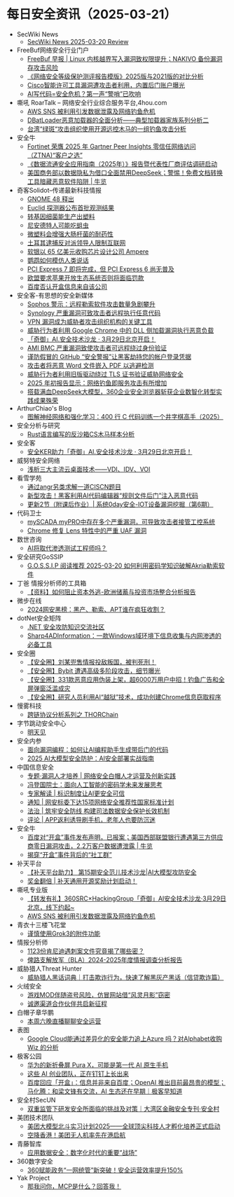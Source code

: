 # 每日安全资讯（2025-03-21）

- SecWiki News
  - [SecWiki News 2025-03-20 Review](http://www.sec-wiki.com/?2025-03-20)
- FreeBuf网络安全行业门户
  - [FreeBuf 早报 | Linux 内核越界写入漏洞致权限提升；NAKIVO 备份漏洞存攻击风险](https://www.freebuf.com/news/425211.html)
  - [《网络安全等级保护测评报告模版》2025版与2021版的对比分析](https://www.freebuf.com/articles/network/425190.html)
  - [Cisco智能许可工具漏洞遭攻击者利用，内置后门账户曝光](https://www.freebuf.com/vuls/425266.html)
  - [AI写代码=安全危机？第一声“警哨”已吹响](https://www.freebuf.com/articles/es/425151.html)
- 嘶吼 RoarTalk – 网络安全行业综合服务平台,4hou.com
  - [AWS SNS 被利用引发数据泄露及网络钓鱼危机](https://www.4hou.com/posts/330A)
  - [DBatLoader恶意加载器的全面分析——典型加载器家族系列分析二](https://www.4hou.com/posts/mknR)
  - [台湾“绿斑“攻击组织使用开源远控木马的一组钓鱼攻击分析](https://www.4hou.com/posts/l0Vj)
- 安全牛
  - [Fortinet 荣膺 2025 年 Gartner Peer Insights 零信任网络访问（ZTNA)“客户之选”](https://www.aqniu.com/vendor/108698.html)
  - [《数据流通安全应用指南（2025年）》报告暨代表性厂商评估调研启动](https://www.aqniu.com/homenews/108691.html)
  - [美国商务部以数据隐私为借口全面禁用DeepSeek；警惕！免费文档转换工具暗藏恶意软件陷阱 | 牛览](https://www.aqniu.com/homenews/108692.html)
- 奇客Solidot–传递最新科技情报
  - [GNOME 48 释出](https://www.solidot.org/story?sid=80841)
  - [Euclid 探测器公布首批观测结果](https://www.solidot.org/story?sid=80840)
  - [转基因细菌能生产出塑料](https://www.solidot.org/story?sid=80839)
  - [尼安德特人可能吃蛆虫](https://www.solidot.org/story?sid=80838)
  - [微塑料会增强大肠杆菌的耐药性](https://www.solidot.org/story?sid=80837)
  - [土耳其逮捕反对派领导人限制互联网](https://www.solidot.org/story?sid=80836)
  - [软银以 65 亿美元收购芯片设计公司 Ampere](https://www.solidot.org/story?sid=80835)
  - [鹦鹉如何模仿人类说话](https://www.solidot.org/story?sid=80834)
  - [PCI Express 7 即将完成，但 PCI Express 6 尚无普及](https://www.solidot.org/story?sid=80833)
  - [欧盟要求苹果开放生态系统否则将面临罚款](https://www.solidot.org/story?sid=80832)
  - [百度否认开盒信息来自该公司](https://www.solidot.org/story?sid=80831)
- 安全客-有思想的安全新媒体
  - [Sophos 警示：远程勒索软件攻击数量急剧攀升](https://www.anquanke.com/post/id/305234)
  - [Synology 严重漏洞可致攻击者远程执行任意代码](https://www.anquanke.com/post/id/305232)
  - [VPN 漏洞成为威胁者攻击组织机构的关键工具](https://www.anquanke.com/post/id/305228)
  - [威胁行为者利用 Google Chrome 中的 DLL 侧加载漏洞执行恶意负载](https://www.anquanke.com/post/id/305223)
  - [「奇御」AI.安全技术沙龙 · 3月29日北京开启！](https://www.anquanke.com/post/id/305187)
  - [AMI BMC 严重漏洞致使攻击者可远程绕过身份验证](https://www.anquanke.com/post/id/305220)
  - [谨防假冒的 GitHub “安全警报”让黑客劫持您的帐户登录凭据](https://www.anquanke.com/post/id/305218)
  - [攻击者将恶意 Word 文件嵌入 PDF 以逃避检测](https://www.anquanke.com/post/id/305216)
  - [威胁行为者利用旧版驱动绕过 TLS 证书验证威胁网络安全](https://www.anquanke.com/post/id/305213)
  - [2025 年初报告显示：网络钓鱼即服务攻击有所增加](https://www.anquanke.com/post/id/305210)
  - [搭载满血DeepSeek大模型，360企业安全浏览器斩获企业数智化转型实践成果殊荣](https://www.anquanke.com/post/id/305188)
- ArthurChiao's Blog
  - [图解神经网络和强化学习：400 行 C 代码训练一个井字棋高手（2025）](https://arthurchiao.github.io/blog/reinforcement-learning-400-lines-of-c-code-zh/)
- 安全分析与研究
  - [Rust语言编写的反沙箱CS木马样本分析](https://mp.weixin.qq.com/s?__biz=MzA4ODEyODA3MQ==&mid=2247491177&idx=1&sn=2f65d119d68510aab45af9de33f1d3ac&chksm=902fb141a7583857b2974fb42f14a9a53b16bedba74b431bc4038aeccd23ad1f2ea36b6c92a3&scene=58&subscene=0#rd)
- 安全客
  - [安全KER助力「奇御」AI.安全技术沙龙 · 3月29日北京开启！](https://mp.weixin.qq.com/s?__biz=MzA5ODA0NDE2MA==&mid=2649788206&idx=1&sn=3ab3d96e20344c9874ab76f01ec528da&chksm=8893bf41bfe43657ed8f2395050a316d18d0e244546a9c85f1fc1acfc928ecfcec8964d467d2&scene=58&subscene=0#rd)
- 威努特安全网络
  - [浅析三大主流云桌面技术——VDI、IDV、VOI](https://mp.weixin.qq.com/s?__biz=MzAwNTgyODU3NQ==&mid=2651131795&idx=1&sn=0a5fd0768e83778e7c7c15c36197ee55&chksm=80e71523b7909c35c4f1817deee3367e8804b42ba96d6aa7c6b46dec536f18811a3a3e2246e9&scene=58&subscene=0#rd)
- 看雪学苑
  - [通过angr另类求解一道CISCN题目](https://mp.weixin.qq.com/s?__biz=MjM5NTc2MDYxMw==&mid=2458590963&idx=1&sn=999f1fc4c3b2da129c7e02f428a10f27&chksm=b18c2e7986fba76f287954d423bfaa69e7658c59f4067f451a8f397db41a561fd0b0f8dadff6&scene=58&subscene=0#rd)
  - [新型攻击！黑客利用AI代码编辑器“规则文件后门”注入恶意代码](https://mp.weixin.qq.com/s?__biz=MjM5NTc2MDYxMw==&mid=2458590963&idx=2&sn=1c5a46d7880a9d4e02af4fca249bba38&chksm=b18c2e7986fba76f68bedff23a4a34f88337a24926de7a78d05485c822c232c89a414d9a9c05&scene=58&subscene=0#rd)
  - [更新2节（附课后作业）| 系统0day安全-IOT设备漏洞挖掘（第6期）](https://mp.weixin.qq.com/s?__biz=MjM5NTc2MDYxMw==&mid=2458590963&idx=3&sn=3bd3151438c0f5b55d478fb9b092ab44&chksm=b18c2e7986fba76f0a4cf349800bbae5940e35ed0b05eb2822f0c3991f6574203d4d9cb178cb&scene=58&subscene=0#rd)
- 代码卫士
  - [mySCADA myPRO中存在多个严重漏洞，可导致攻击者接管工控系统](https://mp.weixin.qq.com/s?__biz=MzI2NTg4OTc5Nw==&mid=2247522548&idx=1&sn=665e87c79bcffb3144bfddbfa30f4941&chksm=ea94a99edde320886f01c758120a332a410814be0670c5949a7a78a617537558f68748989bb1&scene=58&subscene=0#rd)
  - [Chrome 修复 Lens 特性中的严重 UAF 漏洞](https://mp.weixin.qq.com/s?__biz=MzI2NTg4OTc5Nw==&mid=2247522548&idx=2&sn=0cc9b1e732d2a5c231ebd3f08b1198d4&chksm=ea94a99edde3208849ca7ab6d940870bda4fe6411d5141b128f4065c88085d0a6292aa744dd0&scene=58&subscene=0#rd)
- 数世咨询
  - [AI将取代渗透测试工程师吗？](https://mp.weixin.qq.com/s?__biz=MzkxNzA3MTgyNg==&mid=2247538193&idx=1&sn=91dd8989a9b57e6ca1c804e8dd00538b&chksm=c14424acf633adba56a64ee091da228347352abcf60a8dcc307738c500e8273a7c17c191e23e&scene=58&subscene=0#rd)
- 安全研究GoSSIP
  - [G.O.S.S.I.P 阅读推荐 2025-03-20 如何利用密码学知识破解Akria勒索软件](https://mp.weixin.qq.com/s?__biz=Mzg5ODUxMzg0Ng==&mid=2247499923&idx=1&sn=1a0e988c6059dd336107787ac1456971&chksm=c063ee4af714675c6f9296b13c180e766ebbe3f2c54ad756842b5a96046c31ccdc4fe4b38efe&scene=58&subscene=0#rd)
- 丁爸 情报分析师的工具箱
  - [【资料】如何阻止资本外逃-欧洲储蓄与投资市场整合分析报告](https://mp.weixin.qq.com/s?__biz=MzI2MTE0NTE3Mw==&mid=2651149483&idx=1&sn=d555db93918750ca496702aa168e9306&chksm=f1af2391c6d8aa872ae67bcba31cc0bcae3fcc6476a13a0a2212ee02a3ec90e410d9f4f1aed7&scene=58&subscene=0#rd)
- 微步在线
  - [2024网安黑榜：黑产、勒索、APT谁在疯狂收割？](https://mp.weixin.qq.com/s?__biz=MzI5NjA0NjI5MQ==&mid=2650183396&idx=1&sn=80c6f2f8d977c53ab5de86ded1bd4e0e&chksm=f4486d58c33fe44e10a0831628f359697498f98849d8899cb58df752de526fbf0a92fa9b07c5&scene=58&subscene=0#rd)
- dotNet安全矩阵
  - [.NET 安全攻防知识交流社区](https://mp.weixin.qq.com/s?__biz=MzUyOTc3NTQ5MA==&mid=2247499218&idx=2&sn=4a046b579a3dadce276d2255b5640017&chksm=fa59533fcd2eda2922d4be6ecfcec07a6d804e543a830ea5539da1d95ced56975c4d5860a59b&scene=58&subscene=0#rd)
  - [Sharp4ADInformation：一款Windows域环境下信息收集与内网渗透的必备工具](https://mp.weixin.qq.com/s?__biz=MzUyOTc3NTQ5MA==&mid=2247499218&idx=3&sn=d9ec4df7c8d193d78dee8d4351f5a926&chksm=fa59533fcd2eda297dc166bb735d7d255b2a285bba4ff484b037133a74ac485d32a4cab5d6ed&scene=58&subscene=0#rd)
- 安全圈
  - [【安全圈】刘某兜售情报投敌叛国，被判死刑！](https://mp.weixin.qq.com/s?__biz=MzIzMzE4NDU1OQ==&mid=2652068593&idx=1&sn=aaf6f2ceaed43790b0304ac0235a5c3b&chksm=f36e76b1c419ffa7b26cc7422df5bd8d81e8cd9d2b6d8485c41b4b0a14d56ba3b89351abf246&scene=58&subscene=0#rd)
  - [【安全圈】Bybit 遭遇高级多阶段攻击，细节曝光](https://mp.weixin.qq.com/s?__biz=MzIzMzE4NDU1OQ==&mid=2652068593&idx=2&sn=2ce70035ee84152ff35adc4438f23333&chksm=f36e76b1c419ffa7a6cb444b0062789b05752898a9c5328ba34d8932ea798ff72eb025f3f188&scene=58&subscene=0#rd)
  - [【安全圈】331款恶意应用伪装上架，超6000万用户中招！钓鱼广告和全屏弹窗泛滥成灾](https://mp.weixin.qq.com/s?__biz=MzIzMzE4NDU1OQ==&mid=2652068593&idx=3&sn=d3c16373e4206895a95cc6421e753bf6&chksm=f36e76b1c419ffa7af7637de53efb8c83b33af3fd3bc13b6296db5d06ed3334a758209da044e&scene=58&subscene=0#rd)
  - [【安全圈】研究人员利用AI“越狱”技术，成功创建Chrome信息窃取程序](https://mp.weixin.qq.com/s?__biz=MzIzMzE4NDU1OQ==&mid=2652068593&idx=4&sn=fe95da9f9d818a8023d7cb0c1ad3927b&chksm=f36e76b1c419ffa73ff567fc0873c808eae60261392db18bb92a1bc4183e58749c9c97cf6d94&scene=58&subscene=0#rd)
- 慢雾科技
  - [跨链协议分析系列之 THORChain](https://mp.weixin.qq.com/s?__biz=MzU4ODQ3NTM2OA==&mid=2247501555&idx=1&sn=106c9dc40ebc2a07ea0f294eb6220667&chksm=fddeb874caa93162ca3d6d33c840374a344cf56d022dcd7eaacff66ac77358d54e5e1446ef7b&scene=58&subscene=0#rd)
- 字节跳动安全中心
  - [明天见](https://mp.weixin.qq.com/s?__biz=MzUzMzcyMDYzMw==&mid=2247494618&idx=1&sn=376492d0aa79be948e0f3d035687ab49&chksm=fa9d108ccdea999af75b1be9134e278f6a95ca78eaa41cfb91cdceaf833545375fc639f594c6&scene=58&subscene=0#rd)
- 安全内参
  - [面向漏洞编程：如何让AI编程助手生成带后门的代码](https://mp.weixin.qq.com/s?__biz=MzI4NDY2MDMwMw==&mid=2247514023&idx=1&sn=381518eb509e476f3685c6908382a09a&chksm=ebfaf087dc8d7991b71a2196a788febe30c7e0370632a1f53eebc61ca677b5d55e0b4881a499&scene=58&subscene=0#rd)
  - [2025 AI大模型安全防护：AI安全部署实战指南](https://mp.weixin.qq.com/s?__biz=MzI4NDY2MDMwMw==&mid=2247514023&idx=2&sn=57198f9f72d0d1e35fdbe973dff3bf18&chksm=ebfaf087dc8d79912a76e1892deecdc141d9cc001f361edf86299715c405a4b6f27820d6db5f&scene=58&subscene=0#rd)
- 中国信息安全
  - [专题·漏洞人才培养 | 网络安全白帽人才运营及创新实践](https://mp.weixin.qq.com/s?__biz=MzA5MzE5MDAzOA==&mid=2664238728&idx=1&sn=0b728fdb715ef29b39d89d6712305e7e&chksm=8b580c71bc2f8567ac9a9e82b8fcf398abb55ee2f9d8fdacc06103e40b09f84c5154e41e8bc1&scene=58&subscene=0#rd)
  - [冯登国院士：面向人工智能的密码学未来发展思考](https://mp.weixin.qq.com/s?__biz=MzA5MzE5MDAzOA==&mid=2664238728&idx=2&sn=48ee768dd9c23011e146fda6cfb8893e&chksm=8b580c71bc2f856735004cfda2643a171d3d499ac66def43f805d7bb54105940f587937b948c&scene=58&subscene=0#rd)
  - [专家解读 | 标识制度让AI更安全可信](https://mp.weixin.qq.com/s?__biz=MzA5MzE5MDAzOA==&mid=2664238728&idx=3&sn=611ee972d434a7c13074c7168f1a5611&chksm=8b580c71bc2f8567c0553959f57570142cbf6263cd4421861c44e4601b6b9b5f7f9ed7fe611d&scene=58&subscene=0#rd)
  - [通知 | 网安标委下达15项网络安全推荐性国家标准计划](https://mp.weixin.qq.com/s?__biz=MzA5MzE5MDAzOA==&mid=2664238728&idx=4&sn=37a477c0ce00fc3c408637e745c4ff3c&chksm=8b580c71bc2f85676a4c8612ca4572e2aac4a8c2258bd4dc4dd32c82a8f1dd62b26f004a757d&scene=58&subscene=0#rd)
  - [法治 | 筑牢安全防线 构建司法数据安全保护长效机制](https://mp.weixin.qq.com/s?__biz=MzA5MzE5MDAzOA==&mid=2664238728&idx=5&sn=e4d1182ac070d808b0301216bb8ada03&chksm=8b580c71bc2f8567710957a1b558476d1b471431bb53d123db3f10c6ebf816f02468221d47d8&scene=58&subscene=0#rd)
  - [评论 | APP返利诱导刷手机，老年人也要防沉迷](https://mp.weixin.qq.com/s?__biz=MzA5MzE5MDAzOA==&mid=2664238728&idx=6&sn=360859cc190c8a62416349048ecfb057&chksm=8b580c71bc2f856762527e594f63c18071ddad8fb858798003fd13d4b862af788cd97615736f&scene=58&subscene=0#rd)
- 安全牛
  - [百度对“开盒”事件发布声明，已报案；美国西部联盟银行遭遇第三方供应商零日漏洞攻击，2.2万客户数据遭泄露 | 牛览](https://mp.weixin.qq.com/s?__biz=MjM5Njc3NjM4MA==&mid=2651135571&idx=1&sn=451a4d09d4e99c41227f7e738fd922de&chksm=bd15ae808a622796d75d85bb9e4abfd791d085b27f1b32cc8b1b6bc4ad1f2390e5a4ce4c3175&scene=58&subscene=0#rd)
  - [揭穿“开盒”事件背后的“社工群”](https://mp.weixin.qq.com/s?__biz=MjM5Njc3NjM4MA==&mid=2651135571&idx=2&sn=2ad12dfd369d85aea3211f8d4d94ffa4&chksm=bd15ae808a622796e77e249a388bec87a7105d35f10eed2b89b2f3fba60c385831d4922d9335&scene=58&subscene=0#rd)
- 补天平台
  - [【补天平台助力】 第15期安全范儿技术沙龙|AI大模型攻防安全](https://mp.weixin.qq.com/s?__biz=MzI2NzY5MDI3NQ==&mid=2247507576&idx=1&sn=ee7b0c14b483a10477feabf5c9419e6b&chksm=eaf99634dd8e1f229656f41960a08913a958c3b6257d83a7d0e4819b3eb4e710202a2caca79d&scene=58&subscene=0#rd)
  - [奖金翻倍 | 补天通用开源奖励计划启动！](https://mp.weixin.qq.com/s?__biz=MzI2NzY5MDI3NQ==&mid=2247507576&idx=3&sn=81c425929191ad2b27da22caf0c0a79d&chksm=eaf99634dd8e1f227a49c4dfad69bad8acced8e2f1e97aa5a3b7e4be679c04fe8bb57896fc64&scene=58&subscene=0#rd)
- 嘶吼专业版
  - [【转发有礼】360SRC×HackingGroup「奇御」AI安全技术沙龙·3月29日北京，线下约起~](https://mp.weixin.qq.com/s?__biz=MzI0MDY1MDU4MQ==&mid=2247581611&idx=1&sn=9ffc373079c1619d398f286a49cce9ef&chksm=e9146f91de63e68789b8e1c9f49989877210d316c250a83d711d1c8a8af24e62b3941a5b1f17&scene=58&subscene=0#rd)
  - [AWS SNS 被利用引发数据泄露及网络钓鱼危机](https://mp.weixin.qq.com/s?__biz=MzI0MDY1MDU4MQ==&mid=2247581611&idx=2&sn=0182656debaf7e22f79bd1c6a88bbde5&chksm=e9146f91de63e68726c052011a3c4946152522e456649e458857a5644c1e8e3ee9a21af96f98&scene=58&subscene=0#rd)
- 青衣十三楼飞花堂
  - [谨慎使用Grok3的附件功能](https://mp.weixin.qq.com/s?__biz=MzUzMjQyMDE3Ng==&mid=2247488114&idx=1&sn=4967e1058e94fd6c0b8ff25433606893&chksm=fab2d14dcdc5585ba53440dbb55b1dcb511b7f663ac0a962fd2b69b0d889fc89adf76626f00a&scene=58&subscene=0#rd)
- 情报分析师
  - [1123份肯尼迪遇刺案文件究竟揭了哪些密？](https://mp.weixin.qq.com/s?__biz=MzA3Mjc1MTkwOA==&mid=2650560371&idx=1&sn=ab9e47576d1f83f5125afb61f6b58ad9&chksm=87117938b066f02e427dccc570fa2c5ac815789f1816673c7e8b3f0902c54279593048591e5a&scene=58&subscene=0#rd)
  - [俾路支解放军（BLA）2024-2025年度情报调查分析报告](https://mp.weixin.qq.com/s?__biz=MzA3Mjc1MTkwOA==&mid=2650560371&idx=2&sn=9110d7bffdaa95535ab2417b59851808&chksm=87117938b066f02e5b68e845fc03b710fbb3cb841a9759d0a3cf61bfe372abb21aac444e47eb&scene=58&subscene=0#rd)
- 威胁猎人Threat Hunter
  - [威胁猎人黑话词典｜打击欺诈行为，快速了解黑灰产黑话（信贷欺诈篇）](https://mp.weixin.qq.com/s?__biz=MzI3NDY3NDUxNg==&mid=2247499165&idx=1&sn=b774e155b13e042c8529c06dcb5cd096&chksm=eb12dba6dc6552b0bcf240f70282e9fd3aad1f141ce7fee25de401512c51d1a3afe440ca3474&scene=58&subscene=0#rd)
- 火绒安全
  - [游戏MOD伴随盗号风险，仿冒网站借“风灵月影”窃密](https://mp.weixin.qq.com/s?__biz=MzI3NjYzMDM1Mg==&mid=2247524642&idx=1&sn=7b8c1b6514adb3cddcfeb56b3d412016&chksm=eb70bf1ddc07360b4fbf7cc815b1bcc90f14cfad1fba15f0fff7027afdc246d7cb633f68ee7c&scene=58&subscene=0#rd)
  - [诚邀渠道合作伙伴共启新征程](https://mp.weixin.qq.com/s?__biz=MzI3NjYzMDM1Mg==&mid=2247524642&idx=2&sn=59f87a56f078127ee059b30034bfa040&chksm=eb70bf1ddc07360b4d4d5deabf912281cc471474b5853a4c7b47fcb559ac5be97339b6426a53&scene=58&subscene=0#rd)
- 白帽子章华鹏
  - [本周六晚直播聊聊安全运营](https://mp.weixin.qq.com/s?__biz=MzIyOTAxOTYwMw==&mid=2650237065&idx=1&sn=a694af435136c5272e44350860e45453&chksm=f04ad235c73d5b23b8b79e4ab7e0e42cf1f7f6095eb584613d7462230ab32ea3d5014d33d8ac&scene=58&subscene=0#rd)
- 表图
  - [Google Cloud能通过差异化的安全能力追上Azure 吗？对Alphabet收购 Wiz 的分析](https://mp.weixin.qq.com/s?__biz=MzUzOTI4NDQ3NA==&mid=2247484762&idx=1&sn=5192978c76578c7c10b6062d46883a25&chksm=facb83cfcdbc0ad9590d13ab9ce69db47eaf7c01593c8fa29bb8737f0849ac189279e2e1fe5e&scene=58&subscene=0#rd)
- 极客公园
  - [华为的新折叠屏 Pura X，可能是第一代 AI 原生手机](https://mp.weixin.qq.com/s?__biz=MTMwNDMwODQ0MQ==&mid=2653076095&idx=1&sn=7d0ea38d4041543d9dad07ead2486787&chksm=7e57c7c949204edfdd25f2b8ff6510d5a9e461c751e743c65bf670054560db1a20a8f2723d20&scene=58&subscene=0#rd)
  - [这些 AI 创业团队，正在钉钉上长出来](https://mp.weixin.qq.com/s?__biz=MTMwNDMwODQ0MQ==&mid=2653076078&idx=1&sn=4b249e0fab81b3fa09a3cd6e81ef39a6&chksm=7e57c7d849204ececc951ba6dd5df4d7f941d296110eb777abacc419faa39d91101991e29adb&scene=58&subscene=0#rd)
  - [百度回应「开盒」：信息并非来自百度；OpenAI 推出目前最昂贵的模型；马化腾：和梁文锋有交流，AI 生态还在早期｜极客早知道](https://mp.weixin.qq.com/s?__biz=MTMwNDMwODQ0MQ==&mid=2653076053&idx=1&sn=d2e17991d052245d7c9819fd1fa7259b&chksm=7e57c7e349204ef50d34ce4a2fc77e342e0dcef145eca7afa0d2ecb4e00883265165a7c38521&scene=58&subscene=0#rd)
- 安全村SecUN
  - [双重监管下研发安全所面临的挑战及对策｜大湾区金融安全专刊·安全村](https://mp.weixin.qq.com/s?__biz=MzkyODM5NzQwNQ==&mid=2247496554&idx=1&sn=8efdc3110abc208b53aae3f0e0addf47&chksm=c21bd258f56c5b4e2cd4cdb4ba512d5bcab768d27c3c356d0922089228a760af94c11fc9a160&scene=58&subscene=0#rd)
- 美团技术团队
  - [美团大模型北斗实习计划2025——全球顶尖科技人才孵化培养正式启动](https://mp.weixin.qq.com/s?__biz=MjM5NjQ5MTI5OA==&mid=2651780114&idx=1&sn=c89f6ad4e27045e9f9482650fc7d2622&chksm=bd122d5f8a65a449e97209b969096e02df610660e527b8892645f21c17cf5cc47d2ff394241d&scene=58&subscene=0#rd)
  - [空降香港！美团无人机率先在港启航](https://mp.weixin.qq.com/s?__biz=MjM5NjQ5MTI5OA==&mid=2651780114&idx=2&sn=72afccc0df31f84cbbbdd8d21cdd3ee4&chksm=bd122d5f8a65a4495f0e3594c2bf35c66667c31dedd3594ebf03cefc68b059612151f47c1023&scene=58&subscene=0#rd)
- 青藤智库
  - [应用数据安全：数字化时代的重要“战场”](https://mp.weixin.qq.com/s?__biz=MzUyOTkwNTQ5Mg==&mid=2247489457&idx=1&sn=5e3460871008fb7038944e38ec29c716&chksm=fa58b58acd2f3c9c8b93e67ffb62e45e9379ec4eb99c98bc7452c0be09aaa023a1831c84d3b6&scene=58&subscene=0#rd)
- 360数字安全
  - [360赋能政务“一网统管”新突破！安全运营效率提升150%](https://mp.weixin.qq.com/s?__biz=MzA4MTg0MDQ4Nw==&mid=2247580028&idx=1&sn=8105384d77a44fd4c9a5f4ff20eb0bf7&chksm=9f8d2974a8faa0629d2cbc54706a959e676adefb288ae92073020b8efa68b716b67a0335a9f1&scene=58&subscene=0#rd)
- Yak Project
  - [那我问你，MCP是什么？回答我！](https://mp.weixin.qq.com/s?__biz=Mzk0MTM4NzIxMQ==&mid=2247527899&idx=1&sn=77f7d2ddce1246a9387caac70fb6cc13&chksm=c2d1117ff5a69869eb89a2fd38cd4e780c1b447d5ad5d12ac837f51ffcd0289fdb27bc5a6675&scene=58&subscene=0#rd)
